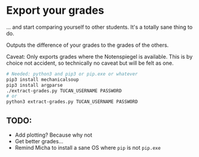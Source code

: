 # Export your grades
... and start comparing yourself to other students. It's a totally sane thing to do.

Outputs the difference of your grades to the grades of the others.

Caveat: Only exports grades where the Notenspiegel is available. This is by choice not accident, so technically no caveat but will be felt as one.

```bash
# Needed: python3 and pip3 or pip.exe or whatever
pip3 install mechanicalsoup
pip3 install argparse
./extract-grades.py TUCAN_USERNAME PASSWORD
# or
python3 extract-grades.py TUCAN_USERNAME PASSWORD
```

## TODO:
- Add plotting? Because why not
- Get better grades...
- Remind Micha to install a sane OS where `pip` is not `pip.exe`